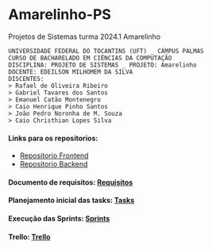 # Amarelinho-PS
Projetos de Sistemas turma 2024.1 Amarelinho

```
UNIVERSIDADE FEDERAL DO TOCANTINS (UFT) _ CÂMPUS PALMAS
CURSO DE BACHARELADO EM CIÊNCIAS DA COMPUTAÇÃO
DISCIPLINA: PROJETO DE SISTEMAS _ PROJETO: Amarelinho
DOCENTE: EDEILSON MILHOMEM DA SILVA
DISCENTES:
> Rafael de Oliveira Ribeiro
> Gabriel Tavares dos Santos
> Emanuel Catão Montenegro
> Caio Henrique Pinho Santos
> João Pedro Noronha de M. Souza
> Caio Christhian Lopes Silva
```

#### Links para os repositorios:

- [Repositorio Frontend](https://github.com/CaioChristhian/amarelinho-mobile/)
- [Repositorio Backend](https://github.com/jpnoronhaa/amarelinho-backend)

#### Documento de requisitos: [Requisitos](https://github.com/rafaeld74/Amarelinho-PS/blob/main/Requisitos.md)

#### Planejamento inicial das tasks: [Tasks](https://github.com/rafaeld74/Amarelinho-PS/blob/main/Tasks.md)

#### Execução das Sprints: [Sprints](https://github.com/rafaeld74/Amarelinho-PS/blob/main/sprints-tasks.md) 

#### Trello: [Trello](https://trello.com/w/amarelinho3/home)
